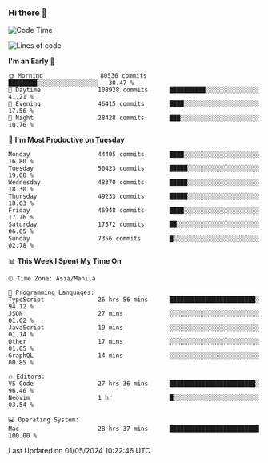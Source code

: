 ### Hi there 👋

<!--START_SECTION:waka-->
![Code Time](http://img.shields.io/badge/Code%20Time-5%2C111%20hrs%2042%20mins-blue)

![Lines of code](https://img.shields.io/badge/From%20Hello%20World%20I%27ve%20Written-116.1%20million%20lines%20of%20code-blue)

**I'm an Early 🐤** 

```text
🌞 Morning                80536 commits       ████████░░░░░░░░░░░░░░░░░   30.47 % 
🌆 Daytime                108928 commits      ██████████░░░░░░░░░░░░░░░   41.21 % 
🌃 Evening                46415 commits       ████░░░░░░░░░░░░░░░░░░░░░   17.56 % 
🌙 Night                  28428 commits       ███░░░░░░░░░░░░░░░░░░░░░░   10.76 % 
```
📅 **I'm Most Productive on Tuesday** 

```text
Monday                   44405 commits       ████░░░░░░░░░░░░░░░░░░░░░   16.80 % 
Tuesday                  50423 commits       █████░░░░░░░░░░░░░░░░░░░░   19.08 % 
Wednesday                48370 commits       █████░░░░░░░░░░░░░░░░░░░░   18.30 % 
Thursday                 49233 commits       █████░░░░░░░░░░░░░░░░░░░░   18.63 % 
Friday                   46948 commits       ████░░░░░░░░░░░░░░░░░░░░░   17.76 % 
Saturday                 17572 commits       ██░░░░░░░░░░░░░░░░░░░░░░░   06.65 % 
Sunday                   7356 commits        █░░░░░░░░░░░░░░░░░░░░░░░░   02.78 % 
```


📊 **This Week I Spent My Time On** 

```text
🕑︎ Time Zone: Asia/Manila

💬 Programming Languages: 
TypeScript               26 hrs 56 mins      ████████████████████████░   94.12 % 
JSON                     27 mins             ░░░░░░░░░░░░░░░░░░░░░░░░░   01.62 % 
JavaScript               19 mins             ░░░░░░░░░░░░░░░░░░░░░░░░░   01.14 % 
Other                    17 mins             ░░░░░░░░░░░░░░░░░░░░░░░░░   01.05 % 
GraphQL                  14 mins             ░░░░░░░░░░░░░░░░░░░░░░░░░   00.85 % 

🔥 Editors: 
VS Code                  27 hrs 36 mins      ████████████████████████░   96.46 % 
Neovim                   1 hr                █░░░░░░░░░░░░░░░░░░░░░░░░   03.54 % 

💻 Operating System: 
Mac                      28 hrs 37 mins      █████████████████████████   100.00 % 
```


 Last Updated on 01/05/2024 10:22:46 UTC
<!--END_SECTION:waka-->


<!--
**rad182/rad182** is a ✨ _special_ ✨ repository because its `README.md` (this file) appears on your GitHub profile.

Here are some ideas to get you started:

- 🔭 I’m currently working on ...
- 🌱 I’m currently learning ...
- 👯 I’m looking to collaborate on ...
- 🤔 I’m looking for help with ...
- 💬 Ask me about ...
- 📫 How to reach me: ...
- 😄 Pronouns: ...
- ⚡ Fun fact: ...
-->
